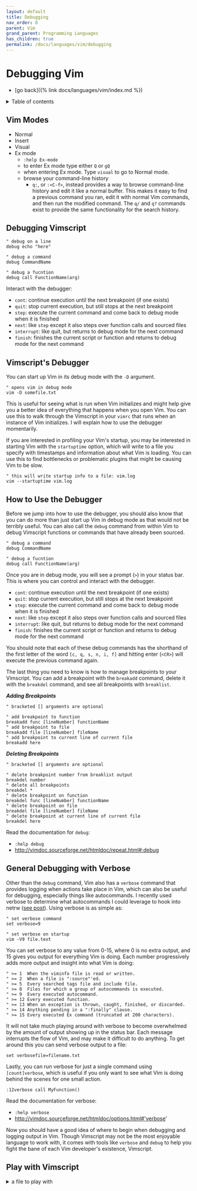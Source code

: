 ```yaml
---
layout: default
title: Debugging
nav_order: 8
parent: Vim
grand_parent: Programming Languages
has_children: true
permalink: /docs/languages/vim/debugging
---
```


# Debugging Vim

- [go back]({% link docs/languages/vim/index.md %})

<details markdown="block">
  <summary>
    Table of contents
  </summary>
  {: .text-delta }
1. TOC
{:toc}
</details>

## Vim Modes

- Normal
- Insert
- Visual
- Ex mode
  - `:help Ex-mode`
  - to enter Ex mode type either `Q` or `gQ`
  - when entering Ex mode. Type `visual` to go to Normal mode.
  - browse your command-line history
    - `q:`, or `:<C-f>`, instead provides a way to browse command-line history and edit it like a normal buffer. This makes it easy to find a previous command you ran, edit it with normal Vim commands, and then run the modified command. The `q/` and `q?` commands exist to provide the same functionality for the search history.

## Debugging Vimscript

```
" debug on a line
debug echo "here"

" debug a command
debug CommandName

" debug a fucntion
debug call FunctionName(arg)
```

Interact with the debugger:
- `cont`: continue execution until the next breakpoint (if one exists)
- `quit`: stop current execution, but still stops at the next breakpoint
- `step`: execute the current command and come back to debug mode when it is finished
- `next`: like `step` except it also steps over function calls and sourced files
- `interrupt`: like quit, but returns to debug mode for the next command
- `finish`: finishes the current script or function and returns to debug mode for the next command

## Vimscript's Debugger

You can start up Vim in its debug mode with the `-D` argument.

```
" opens vim in debug mode
vim -D somefile.txt
```

This is useful for seeing what is run when Vim initializes and might help give you a better idea of everything that happens when you open Vim. You can use this to walk through the Vimscript in your `vimrc` that runs when an instance of Vim initializes. I will explain how to use the debugger momentarily.

If you are interested in profiling your Vim's startup, you may be interested in starting Vim with the `startuptime` option, which will write to a file you specify with timestamps and information about what Vim is loading. You can use this to find bottlenecks or problematic plugins that might be causing Vim to be slow.

```
" this will write startup info to a file: vim.log
vim --startuptime vim.log
```

## **How to Use the Debugger**

Before we jump into how to use the debugger, you should also know that you can do more than just start up Vim in debug mode as that would not be terribly useful. You can also call the `debug` command from within Vim to debug Vimscript functions or commands that have already been sourced.

```
" debug a command
debug CommandName

" debug a fucntion
debug call FunctionName(arg)
```

Once you are in debug mode, you will see a prompt (`>`) in your status bar. This is where you can control and interact with the debugger.

- `cont`: continue execution until the next breakpoint (if one exists)
- `quit`: stop current execution, but still stops at the next breakpoint
- `step`: execute the current command and come back to debug mode when it is finished
- `next`: like `step` except it also steps over function calls and sourced files
- `interrupt`: like quit, but returns to debug mode for the next command
- `finish`: finishes the current script or function and returns to debug mode for the next command

You should note that each of these debug commands has the shorthand of the first letter of the word `[c, q, s, n, i, f]` and hitting enter (`<CR>`) will execute the previous command again.

The last thing you need to know is how to manage breakpoints to your Vimscript. You can add a breakpoint with the `breakadd` command, delete it with the `breakdel` command, and see all breakpoints with `breaklist`.

_**Adding Breakpoints**_

```
" bracketed [] arguments are optional

" add breakpoint to function
breakadd func [lineNumber] functionName
" add breakpoint to file
breakadd file [lineNumber] fileName
" add breakpoint to current line of current file
breakadd here
```

_**Deleting Breakpoints**_

```
" bracketed [] arguments are optional

" delete breakpoint number from breaklist output
breakdel number
" delete all breakpoints
breakdel *
" delete breakpoint on function
breakdel func [lineNumber] functionName
" delete breakpoint on file
breakdel file [lineNumber] fileName
" delete breakpoint at current line of current file
breakdel here
```

Read the documentation for `debug`:
- `:help debug`
- http://vimdoc.sourceforge.net/htmldoc/repeat.html#:debug

## General Debugging with Verbose

Other than the `debug` command, Vim also has a `verbose` command that provides logging when actions take place in Vim, which can also be useful for debugging, especially things like autocommands. I recently used verbose to determine what autocommands I could leverage to hook into netrw ([see post](http://inlehmansterms.net/2014/09/04/sane-vim-working-directories/)). Using verbose is as simple as:

```
" set verbose command
set verbose=9

" set verbose on startup
vim -V9 file.text
```

You can set verbose to any value from 0-15, where 0 is no extra output, and 15 gives you output for everything Vim is doing. Each number progressively adds more output and insight into what Vim is doing:

```
" >= 1  When the viminfo file is read or written.
" >= 2  When a file is ":source"'ed.
" >= 5  Every searched tags file and include file.
" >= 8  Files for which a group of autocommands is executed.
" >= 9  Every executed autocommand.
" >= 12 Every executed function.
" >= 13 When an exception is thrown, caught, finished, or discarded.
" >= 14 Anything pending in a ":finally" clause.
" >= 15 Every executed Ex command (truncated at 200 characters).
```

It will not take much playing around with verbose to become overwhelmed by the amount of output showing up in the status bar. Each message interrupts the flow of Vim, and may make it difficult to do anything. To get around this you can send verbose output to a file:

```
set verbosefile=filename.txt
```

Lastly, you can run verbose for just a single command using `[count]verbose`, which is useful if you only want to see what Vim is doing behind the scenes for one small action.

```
:12verbose call MyFunction()
```

Read the documentation for verbose:
- `:help verbose`
- http://vimdoc.sourceforge.net/htmldoc/options.html#'verbose'

Now you should have a good idea of where to begin when debugging and logging output in Vim. Though Vimscript may not be the most enjoyable language to work with, it comes with tools like `verbose` and `debug` to help you fight the bane of each Vim developer's existence, Vimscript.


## Play with Vimscript

<details markdown="block">
  <summary>
    a file to play with
  </summary>

```sh
vim -e playground.vimrc
```

```vimrc
" we can enter Ex mode from Normal mode by
" pressing `Shift-Q`. This switches to Ex mode
" and displays a prompt at the bottom of the
" screen where we can enter commands:
"
" alternatively, we can start Vim in Ex mode
" by using the -e or -E options when
" launching Vim from the command line:
" $> vim -e

" a function to format the date in the same way I use to do on Workflowy
" https://vim.fandom.com/wiki/Insert_current_date_or_time
" https://stackoverflow.com/questions/56052/best-way-to-insert-timestamp-in-vim
function! MyDate()
  let l:date = strftime('%Ya%mm%dd %Hh%Mm%Ss')
  return l:date
endfunction
echo MyDate()

" let l:selection = @* " read it from clipboard
" let l:selection = @@ " read it from yank register
" let @y = 'hello'
function! GetRegValue()
  " let l:selection = @y " read it from the register 'y'
  let l:selection = getreg('y') " read it from the register 'y'
  return l:selection
endfunction
echom GetRegValue()

" REGEX
" For more information, see:
" :h matchstr()
" :h /\c
" :h /\zs
" :h /\{-
let test = 'a href="http://www.google.com">www.google.com</a;'
let url = matchstr(test, '\ca href=\([''"]\)\zs.\{-}\ze\1')
echo url
if empty(url) 
  throw "no url recognized into ``".test."''"
endif
" IF condition
echo '12345678-1234-1234-1234-123456789012' =~ '^[0-9a-z]\{8}-[0-9a-z]\{4}-[0-9a-z]\{4}-[0-9a-z]\{4}-[0-9a-z]\{12}'
echo '2024a' =~ '^[0-9a-z]\{8}-[0-9a-z]\{4}-[0-9a-z]\{4}-[0-9a-z]\{4}-[0-9a-z]\{12}'
```

------

</details>
